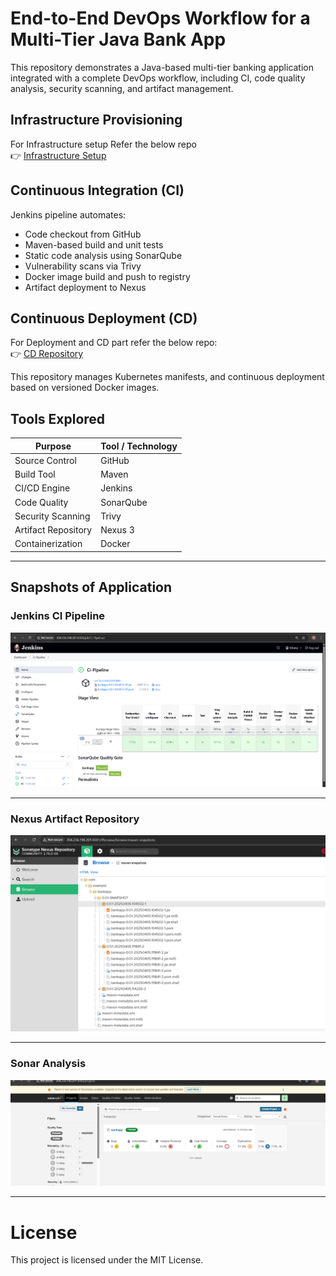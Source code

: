 #  End-to-End DevOps Workflow for a Multi-Tier Java Bank App

This repository demonstrates a Java-based multi-tier banking application integrated with a complete DevOps workflow, including CI, code quality analysis, security scanning, and artifact management.


##  Infrastructure Provisioning

For Infrastructure setup Refer the below repo  
👉 [Infrastructure Setup](https://github.com/b-v-krishna/EKS-Terraform)

## Continuous Integration (CI)

Jenkins pipeline automates:

- Code checkout from GitHub
- Maven-based build and unit tests
- Static code analysis using SonarQube
- Vulnerability scans via Trivy
- Docker image build and push to registry
- Artifact deployment to Nexus

##  Continuous Deployment (CD)

 For Deployment and CD part refer the below repo:  
👉 [CD Repository](https://github.com/b-v-krishna/Multi-Tier-BankApp-CD)

This repository manages Kubernetes manifests, and continuous deployment based on versioned Docker images.


## Tools Explored

| Purpose                  | Tool / Technology     |
|--------------------------|------------------------|
| Source Control           | GitHub                 |
| Build Tool               | Maven                  |
| CI/CD Engine             | Jenkins                |
| Code Quality             | SonarQube              |
| Security Scanning        | Trivy                  |
| Artifact Repository      | Nexus 3                |
| Containerization         | Docker                 |


---

## Snapshots of Application

### Jenkins CI Pipeline  
![Jenkins Pipeline](https://raw.githubusercontent.com/b-v-krishna/Multi-Tier-BankApp-CI/main/src/main/resources/templates/jenkins_pipeline.png)

---

### Nexus Artifact Repository  
![Nexus Artifactory](https://raw.githubusercontent.com/b-v-krishna/Multi-Tier-BankApp-CI/main/src/main/resources/templates/Artifactory.png)

---

### Sonar Analysis  
![Sonar Analysis](https://raw.githubusercontent.com/b-v-krishna/Multi-Tier-BankApp-CI/main/src/main/resources/templates/Sonar_Analysis.png)

---

# License

This project is licensed under the MIT License.
